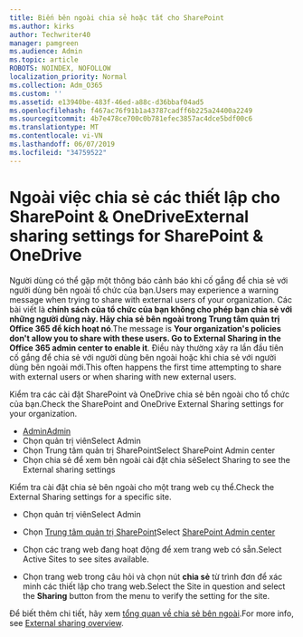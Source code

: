 ```yaml
---
title: Biến bên ngoài chia sẻ hoặc tắt cho SharePoint
ms.author: kirks
author: Techwriter40
manager: pamgreen
ms.audience: Admin
ms.topic: article
ROBOTS: NOINDEX, NOFOLLOW
localization_priority: Normal
ms.collection: Adm_O365
ms.custom: ''
ms.assetid: e13940be-483f-46ed-a88c-d36bbaf04ad5
ms.openlocfilehash: f467ac76f91b1a43787cadff6b225a24400a2249
ms.sourcegitcommit: 4b7e478ce700c0b781efec3857ac4dce5bdf00c6
ms.translationtype: MT
ms.contentlocale: vi-VN
ms.lasthandoff: 06/07/2019
ms.locfileid: "34759522"
---
```

# <a name="external-sharing-settings-for-sharepoint--onedrive"></a><span data-ttu-id="a88b7-102">Ngoài việc chia sẻ các thiết lập cho SharePoint & OneDrive</span><span class="sxs-lookup"><span data-stu-id="a88b7-102">External sharing settings for SharePoint & OneDrive</span></span>

<span data-ttu-id="a88b7-103">Người dùng có thể gặp một thông báo cảnh báo khi cố gắng để chia sẻ với người dùng bên ngoài tổ chức của bạn.</span><span class="sxs-lookup"><span data-stu-id="a88b7-103">Users may experience a warning message when trying to share with external users of your organization.</span></span> <span data-ttu-id="a88b7-104">Các bài viết là **chính sách của tổ chức của bạn không cho phép bạn chia sẻ với những người dùng này. Hãy chia sẻ bên ngoài trong Trung tâm quản trị Office 365 để kích hoạt nó**.</span><span class="sxs-lookup"><span data-stu-id="a88b7-104">The message is **Your organization's policies don't allow you to share with these users. Go to External Sharing in the Office 365 admin center to enable it**.</span></span> <span data-ttu-id="a88b7-105">Điều này thường xảy ra lần đầu tiên cố gắng để chia sẻ với người dùng bên ngoài hoặc khi chia sẻ với người dùng bên ngoài mới.</span><span class="sxs-lookup"><span data-stu-id="a88b7-105">This often happens the first time attempting to share with external users or when sharing with new external users.</span></span>

<span data-ttu-id="a88b7-106">Kiểm tra các cài đặt SharePoint và OneDrive chia sẻ bên ngoài cho tổ chức của bạn.</span><span class="sxs-lookup"><span data-stu-id="a88b7-106">Check the SharePoint and OneDrive External Sharing settings for your organization.</span></span>

- [<span data-ttu-id="a88b7-107">Admin</span><span class="sxs-lookup"><span data-stu-id="a88b7-107">Admin</span></span>](https://admin.microsoft.com/AdminPortal/Home#/homepage">https://admin.microsoft.com/)
- <span data-ttu-id="a88b7-108">Chọn quản trị viên</span><span class="sxs-lookup"><span data-stu-id="a88b7-108">Select Admin</span></span>
- <span data-ttu-id="a88b7-109">Chọn Trung tâm quản trị SharePoint</span><span class="sxs-lookup"><span data-stu-id="a88b7-109">Select SharePoint Admin center</span></span>
- <span data-ttu-id="a88b7-110">Chọn chia sẻ để xem bên ngoài cài đặt chia sẻ</span><span class="sxs-lookup"><span data-stu-id="a88b7-110">Select Sharing to see the External sharing settings</span></span>

<span data-ttu-id="a88b7-111">Kiểm tra cài đặt chia sẻ bên ngoài cho một trang web cụ thể.</span><span class="sxs-lookup"><span data-stu-id="a88b7-111">Check the External Sharing settings for a specific site.</span></span>

- <span data-ttu-id="a88b7-112">Chọn quản trị viên</span><span class="sxs-lookup"><span data-stu-id="a88b7-112">Select Admin</span></span>

- <span data-ttu-id="a88b7-113">Chọn [Trung tâm quản trị SharePoint](https://admin.microsoft.com/AdminPortal/Home#/homepage">https://admin.microsoft.com/)</span><span class="sxs-lookup"><span data-stu-id="a88b7-113">Select [SharePoint Admin center](https://admin.microsoft.com/AdminPortal/Home#/homepage">https://admin.microsoft.com/)</span></span>

- <span data-ttu-id="a88b7-114">Chọn các trang web đang hoạt động để xem trang web có sẵn.</span><span class="sxs-lookup"><span data-stu-id="a88b7-114">Select Active Sites to see sites available.</span></span>
- <span data-ttu-id="a88b7-115">Chọn trang web trong câu hỏi và chọn nút **chia sẻ** từ trình đơn để xác minh các thiết lập cho trang web.</span><span class="sxs-lookup"><span data-stu-id="a88b7-115">Select the Site in question and select the **Sharing** button from the menu to verify the setting for the site.</span></span>

<span data-ttu-id="a88b7-116">Để biết thêm chi tiết, hãy xem [tổng quan về chia sẻ bên ngoài](https://docs.microsoft.com/sharepoint/external-sharing-overview).</span><span class="sxs-lookup"><span data-stu-id="a88b7-116">For more info, see [External sharing overview](https://docs.microsoft.com/sharepoint/external-sharing-overview).</span></span>